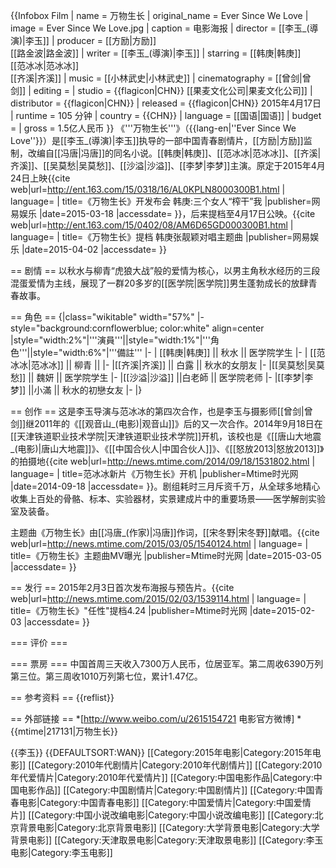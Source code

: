 {{Infobox Film
| name             = 万物生长
| original_name    = Ever Since We Love
| image            = Ever Since We Love.jpg
| caption          = 电影海报
| director         = [[李玉_(導演)|李玉]]
| producer         = [[方励|方励]]<br />[[路金波|路金波]]
| writer           = [[李玉_(導演)|李玉]]
| starring         = [[韩庚|韩庚]]<br />[[范冰冰|范冰冰]]<br />[[齐溪|齐溪]]
| music            = [[小林武史|小林武史]]
| cinematography   = [[曾剑|曾剑]]
| editing          = 
| studio           = {{flagicon|CHN}} [[果麦文化公司|果麦文化公司]]
| distributor      = {{flagicon|CHN}} 
| released         = {{flagicon|CHN}} 2015年4月17日
| runtime          = 105 分钟
| country          = {{CHN}}
| language         = [[国语|国语]]
| budget           = 
| gross            = 1.5亿人民币
}}
《'''万物生长'''》（{{lang-en|''Ever Since We Love''}}）是[[李玉_(導演)|李玉]]执导的一部中国青春剧情片，[[方励|方励]]监制，改编自[[冯唐|冯唐]]的同名小说。[[韩庚|韩庚]]、[[范冰冰|范冰冰]]、[[齐溪|齐溪]]、[[吴莫愁|吴莫愁]]、[[沙溢|沙溢]]、[[李梦|李梦]]主演。原定于2015年4月24日上映<ref >{{cite web|url=http://ent.163.com/15/0318/16/AL0KPLN8000300B1.html | language= | title=《万物生长》开发布会 韩庚:三个女人“榨干”我 |publisher=网易娱乐 |date=2015-03-18 |accessdate= }}</ref>，后来提档至4月17日公映。<ref >{{cite web|url=http://ent.163.com/15/0402/08/AM6D65GD000300B1.html | language= | title=《万物生长》提档 韩庚张靓颖对唱主题曲 |publisher=网易娱乐 |date=2015-04-02 |accessdate= }}</ref>

== 剧情 ==
以秋水与柳青“虎狼大战”般的爱情为核心，以男主角秋水经历的三段混蛋爱情为主线，展现了一群20多岁的[[医学院|医学院]]男生蓬勃成长的放肆青春故事。

== 角色 ==
{|class="wikitable" width="57%"
|- style="background:cornflowerblue; color:white" align=center
|style="width:2%"|'''演員'''||style="width:1%"|'''角色'''||style="width:6%"|'''備註'''
|-
| [[韩庚|韩庚]] || 秋水 ||  医学院学生 
|-
| [[范冰冰|范冰冰]] || 柳青 || 
|-
|[[齐溪|齐溪]]  || 白露 ||  秋水的女朋友
|-
|[[吴莫愁|吴莫愁]] || 魏妍 || 医学院学生
|-
|[[沙溢|沙溢]] ||白老師 || 医学院老师
|-
|[[李梦|李梦]] ||小滿 || 秋水的初戀女友
|-
|}

== 创作 ==
这是李玉导演与范冰冰的第四次合作，也是李玉与摄影师[[曾剑|曾剑]]继2011年的《[[观音山_(电影)|观音山]]》后的又一次合作。2014年9月18日在[[天津铁道职业技术学院|天津铁道职业技术学院]]开机，该校也是《[[唐山大地震_(电影)|唐山大地震]]》、《[[中国合伙人|中国合伙人]]》、《[[怒放2013|怒放2013]]》的拍摄地<ref >{{cite web|url=http://news.mtime.com/2014/09/18/1531802.html | language= | title=范冰冰新片《万物生长》开机 |publisher=Mtime时光网 |date=2014-09-18 |accessdate= }}</ref>。剧组耗时三月斥资千万，从全球多地精心收集上百处的骨骼、标本、实验器材，实景建成片中的重要场景——医学解剖实验室及装备。<ref name="提档"/>

主题曲《万物生长》由[[冯唐_(作家)|冯唐]]作词，[[宋冬野|宋冬野]]献唱。<ref >{{cite web|url=http://news.mtime.com/2015/03/05/1540124.html | language= | title=《万物生长》主题曲MV曝光 |publisher=Mtime时光网 |date=2015-03-05 |accessdate= }}</ref>

== 发行 ==
2015年2月3日首次发布海报与预告片。<ref name="提档">{{cite web|url=http://news.mtime.com/2015/02/03/1539114.html | language= | title=《万物生长》"任性"提档4.24 |publisher=Mtime时光网 |date=2015-02-03 |accessdate= }}</ref>

=== 评价 ===

=== 票房 ===
中国首周三天收入7300万人民币，位居亚军。第二周收6390万列第三位。第三周收1010万列第七位，累计1.47亿。

== 参考资料 ==
{{reflist}}

== 外部链接 ==
*[http://www.weibo.com/u/2615154721 电影官方微博]
*{{mtime|217131|万物生长}}

{{李玉}}
{{DEFAULTSORT:WAN}}
[[Category:2015年电影|Category:2015年电影]]
[[Category:2010年代剧情片|Category:2010年代剧情片]]
[[Category:2010年代爱情片|Category:2010年代爱情片]]
[[Category:中国电影作品|Category:中国电影作品]]
[[Category:中国剧情片|Category:中国剧情片]]
[[Category:中国青春电影|Category:中国青春电影]]
[[Category:中国爱情片|Category:中国爱情片]]
[[Category:中国小说改编电影|Category:中国小说改编电影]]
[[Category:北京背景电影|Category:北京背景电影]]
[[Category:大学背景电影|Category:大学背景电影]]
[[Category:天津取景电影|Category:天津取景电影]]
[[Category:李玉电影|Category:李玉电影]]